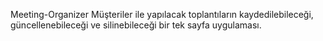 Meeting-Organizer
Müşteriler ile yapılacak toplantıların kaydedilebileceği, güncellenebileceği ve silinebileceği bir tek sayfa uygulaması.
